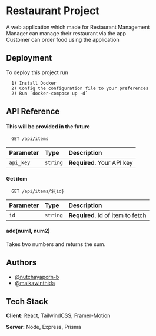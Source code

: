 # Restaurant Project

A web application which made for Restaurant Management\
Manager can manage their restaurant via the app\
Customer can order food using the application

## Deployment

To deploy this project run

```
  1) Install Docker
  2) Config the configuration file to your preferences
  2) Run `docker-compose up -d`
```

## API Reference

#### This will be provided in the future

```http
  GET /api/items
```

| Parameter | Type     | Description                |
| :-------- | :------- | :------------------------- |
| `api_key` | `string` | **Required**. Your API key |

#### Get item

```http
  GET /api/items/${id}
```

| Parameter | Type     | Description                       |
| :-------- | :------- | :-------------------------------- |
| `id`      | `string` | **Required**. Id of item to fetch |

#### add(num1, num2)

Takes two numbers and returns the sum.

## Authors

- [@nutchayaporn-b](https://github.com/nutchayaporn-b)
- [@maikawinthida](https://github.com/maikawinthida)

## Tech Stack

**Client:** React, TailwindCSS, Framer-Motion

**Server:** Node, Express, Prisma
